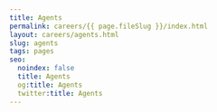 ```yaml
---
title: Agents
permalink: careers/{{ page.fileSlug }}/index.html
layout: careers/agents.html
slug: agents
tags: pages
seo:
  noindex: false
  title: Agents
  og:title: Agents
  twitter:title: Agents
---
```



